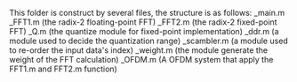 This folder is construct by several files, the structure is as follows:
_main.m
_FFT1.m (the radix-2 floating-point FFT)
_FFT2.m (the radix-2 fixed-point FFT)
_Q.m    (the quantize module for fixed-point implementation)
_ddr.m  (a module used to decide the quantization range)
_scambler.m (a module used to re-order the input data's index)
_weight.m (the module generate the weight of the FFT calculation)
_OFDM.m   (A OFDM system that apply the FFT1.m and FFT2.m function)


